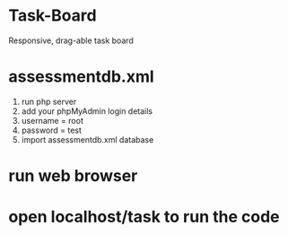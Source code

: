 # Task-Board
Responsive, drag-able task board

# assessmentdb.xml
1. run php server
2. add your phpMyAdmin login details
3. username = root
4. password = test
5. import assessmentdb.xml database

# run web browser
# open localhost/task to run the code
